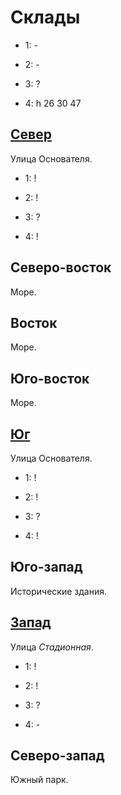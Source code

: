 # Склады

* 1:    -
* 2:    -

* 3:    ?
* 4:    h   26  30  47

## [Север](./520140.md)

Улица Основателя.

* 1:    !
* 2:    !

* 3:    ?
* 4:    !

## Северо-восток

Море.

## Восток

Море.

## Юго-восток

Море.

## [Юг](./520150.md)

Улица Основателя.

* 1:    !
* 2:    !

* 3:    ?
* 4:    !

## Юго-запад

Исторические здания.

## [Запад](./510145.md)

Улица *Стадионная*.

* 1:    !
* 2:    !

* 3:    ?
* 4:    -

## Северо-запад

Южный парк.
